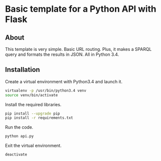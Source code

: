 # Basic template for a Python API with Flask

## About

This template is very simple. Basic URL routing. Plus, it makes a SPARQL query and formats the results in JSON. All in Python 3.4.


## Installation

Create a virtual environment with Python3.4 and launch it.

```bash
virtualenv -p /usr/bin/python3.4 venv
source venv/bin/activate
```

Install the required libraries.

```bash
pip install --upgrade pip
pip install -r requirements.txt
```

Run the code.

```bash
python api.py
```

Exit the virtual environment.

```bash
deactivate
```